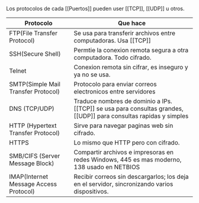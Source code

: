 Los protocolos de cada [[Puertos]] pueden user [[TCP]], [[UDP]] u otros.

| Protocolo                              | Que hace                                                                                                          |
| -------------------------------------- | ----------------------------------------------------------------------------------------------------------------- |
| FTP(File Transfer Protocol)            | Se usa para transferir archivos entre computadoras. Usa [[TCP]]                                                   |
| SSH(Secure Shell)                      | Permtie la conexion remota segura a otra computadora. Todo cifrado.                                               |
| Telnet                                 | Conexion remota sin cifrar, es inseguro y ya no se usa.                                                           |
| SMTP(Simple Mail Transfer Protocol)    | Protocolo para enviar correos electronicos entre servidores                                                       |
| DNS (TCP/UDP)                          | Traduce nombres de dominio a IPs. [[TCP]] se usa para consultas grandes, [[UDP]] para consultas rapidas y simples |
| HTTP (Hypertext Transfer Protocol)     | Sirve para navegar paginas web sin cifrado.                                                                       |
| HTTPS                                  | Lo mismo que HTTP pero con cifrado.                                                                               |
| SMB/CIFS (Server Message Block)        | Compartir archivos e impresoras en redes Windows, 445 es mas moderno, 138 usado en NETBIOS                        |
| IMAP(Internet Message Access Protocol) | Recibir correos sin descargarlos; los deja en el servidor, sincronizando varios dispositivos.                     |

